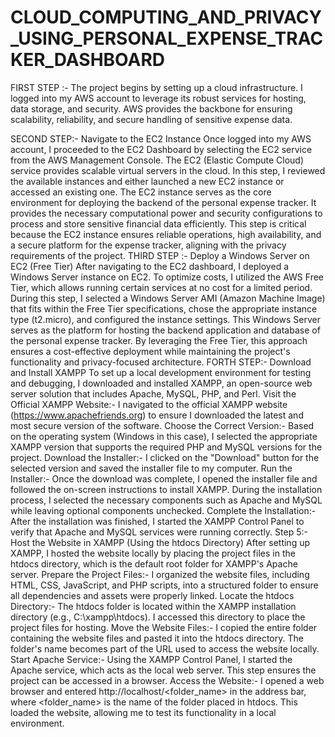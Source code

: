 # CLOUD_COMPUTING_AND_PRIVACY_USING_PERSONAL_EXPENSE_TRACKER_DASHBOARD
FIRST STEP :-
The project begins by setting up a cloud infrastructure. I logged into my AWS account to leverage its robust services for hosting, data storage, and security. AWS provides the backbone for ensuring scalability, reliability, and secure handling of sensitive expense data.

SECOND STEP:-
Navigate to the EC2 Instance
Once logged into my AWS account, I proceeded to the EC2 Dashboard by selecting the EC2 service from the AWS Management Console. The EC2 (Elastic Compute Cloud) service provides scalable virtual servers in the cloud.
In this step, I reviewed the available instances and either launched a new EC2 instance or accessed an existing one. The EC2 instance serves as the core environment for deploying the backend of the personal expense tracker. It provides the necessary computational power and security configurations to process and store sensitive financial data efficiently.
This step is critical because the EC2 instance ensures reliable operations, high availability, and a secure platform for the expense tracker, aligning with the privacy requirements of the project.
THIRD STEP :-
Deploy a Windows Server on EC2 (Free Tier)
After navigating to the EC2 dashboard, I deployed a Windows Server instance on EC2. To optimize costs, I utilized the AWS Free Tier, which allows running certain services at no cost for a limited period.
During this step, I selected a Windows Server AMI (Amazon Machine Image) that fits within the Free Tier specifications, chose the appropriate instance type (t2.micro), and configured the instance settings. This Windows Server serves as the platform for hosting the backend application and database of the personal expense tracker.
By leveraging the Free Tier, this approach ensures a cost-effective deployment while maintaining the project's functionality and privacy-focused architecture.
FORTH STEP:-
Download and Install XAMPP
To set up a local development environment for testing and debugging, I downloaded and installed XAMPP, an open-source web server solution that includes Apache, MySQL, PHP, and Perl.
Visit the Official XAMPP Website:-
I navigated to the official XAMPP website (https://www.apachefriends.org) to ensure I downloaded the latest and most secure version of the software.
Choose the Correct Version:-
Based on the operating system (Windows in this case), I selected the appropriate XAMPP version that supports the required PHP and MySQL versions for the project.
Download the Installer:-
I clicked on the "Download" button for the selected version and saved the installer file to my computer.
Run the Installer:-
Once the download was complete, I opened the installer file and followed the on-screen instructions to install XAMPP. During the installation process, I selected the necessary components such as Apache and MySQL while leaving optional components unchecked.
Complete the Installation:-
After the installation was finished, I started the XAMPP Control Panel to verify that Apache and MySQL services were running correctly.
Step 5:-
Host the Website in XAMPP (Using the htdocs Directory)
After setting up XAMPP, I hosted the website locally by placing the project files in the htdocs directory, which is the default root folder for XAMPP's Apache server.
Prepare the Project Files:-
I organized the website files, including HTML, CSS, JavaScript, and PHP scripts, into a structured folder to ensure all dependencies and assets were properly linked.
Locate the htdocs Directory:-
The htdocs folder is located within the XAMPP installation directory (e.g., C:\xampp\htdocs). I accessed this directory to place the project files for hosting.
Move the Website Files:-
I copied the entire folder containing the website files and pasted it into the htdocs directory. The folder's name becomes part of the URL used to access the website locally.
Start Apache Service:-
Using the XAMPP Control Panel, I started the Apache service, which acts as the local web server. This step ensures the project can be accessed in a browser.
Access the Website:-
I opened a web browser and entered http://localhost/<folder_name> in the address bar, where <folder_name> is the name of the folder placed in htdocs. This loaded the website, allowing me to test its functionality in a local environment.
